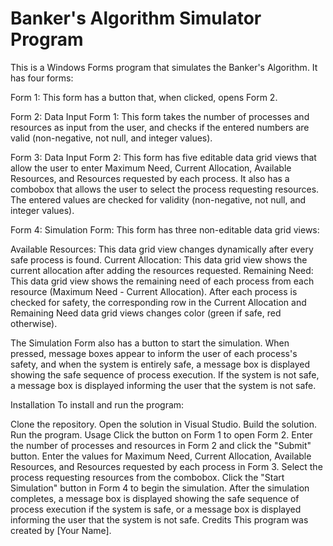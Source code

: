 # Banker's Algorithm Simulator Program

This is a Windows Forms program that simulates the Banker's Algorithm. It has four forms:

Form 1: This form has a button that, when clicked, opens Form 2.

Form 2: Data Input Form 1: This form takes the number of processes and resources as input from the user, and checks if the entered numbers are valid (non-negative, not null, and integer values).

Form 3: Data Input Form 2: This form has five editable data grid views that allow the user to enter Maximum Need, Current Allocation, Available Resources, and Resources requested by each process. It also has a combobox that allows the user to select the process requesting resources. The entered values are checked for validity (non-negative, not null, and integer values).

Form 4: Simulation Form: This form has three non-editable data grid views:

Available Resources: This data grid view changes dynamically after every safe process is found.
Current Allocation: This data grid view shows the current allocation after adding the resources requested.
Remaining Need: This data grid view shows the remaining need of each process from each resource (Maximum Need - Current Allocation).
After each process is checked for safety, the corresponding row in the Current Allocation and Remaining Need data grid views changes color (green if safe, red otherwise).

The Simulation Form also has a button to start the simulation. When pressed, message boxes appear to inform the user of each process's safety, and when the system is entirely safe, a message box is displayed showing the safe sequence of process execution. If the system is not safe, a message box is displayed informing the user that the system is not safe.

Installation
To install and run the program:

Clone the repository.
Open the solution in Visual Studio.
Build the solution.
Run the program.
Usage
Click the button on Form 1 to open Form 2.
Enter the number of processes and resources in Form 2 and click the "Submit" button.
Enter the values for Maximum Need, Current Allocation, Available Resources, and Resources requested by each process in Form 3. Select the process requesting resources from the combobox.
Click the "Start Simulation" button in Form 4 to begin the simulation.
After the simulation completes, a message box is displayed showing the safe sequence of process execution if the system is safe, or a message box is displayed informing the user that the system is not safe.
Credits
This program was created by [Your Name].
